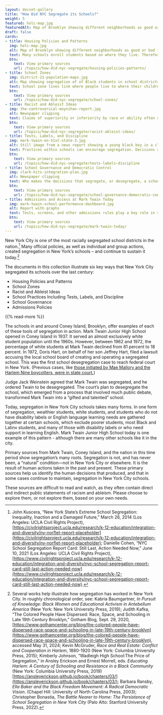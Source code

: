 ```yaml
---
layout: docset-gallery
title: "How Did NYC Segregate its Schools?"
weight: 5
featured: holc-map.jpg
featuredAlt: Map of Brooklyn showing different neighborhoods as good or bad investments
draft: false
cards:
- title: Housing Policies and Patterns
  img: holc-map.jpg
  alt: Map of Brooklyn showing different neighborhoods as good or bad investments
  text: Many schools enroll students based on where they live. Therefore, policies that encourage residential segregation have been a key factor in school segregation. 
  btn:
    text: View primary sources
    url: /topics/how-did-nyc-segregate/housing-policies-patterns/
- title: School Zones
  img: district-21-population-maps.jpg
  alt: Map showing segregation of of Black students in school districts
  text: School zone lines link where people live to where their children go to school. Zone lines have helped produce segregation in schools. 
  btn:
    text: View primary sources
    url: /topics/how-did-nyc-segregate/school-zones/
- title: Racist and Ableist Ideas
  img: the-controversial-moynihan-report.jpg
  alt: Newspaper clipping
  text: Claims of superiority or inferiority by race or ability often appear – sometimes quietly, sometimes loudly – in discussions of school segregation and education policy. 
  btn:
    text: View primary sources
    url: /topics/how-did-nyc-segregate/racist-ableist-ideas/
- title: Tests, Labels, and Discipline
  img: mark-twain-on-51st-state-3.jpg
  alt: Still image from a news report showing a young black boy in a classroom doing school work
  text: Practices within schools can encourage segregation. Decisions about academics, discipline, disability labels, and more divide students within schools – or exclude them altogether. 
  btn:
    text: View primary sources
    url: /topics/how-did-nyc-segregate/tests-labels-discipline
- title: School Governance and Democratic Control
  img: clark-hits-integration-plan.jpg
  alt: Newspaper clipping
  text: Who makes the decisions that segregate, or desegregate, a school system? School segregation debates often come back to the question of who is in charge of a community’s schools. 
  btn:
    text: View primary sources
    url: /topics/how-did-nyc-segregate/school-governance-democratic-control/
- title: Admissions and Access at Mark Twain Today
  img: mark-twain-school-performance-dashboard.jpg
  alt: Report with graphs
  text: Tests, screens, and other admissions rules play a key role in segregating New York City schools, today as in the past.
  btn:
    text: View primary sources
    url: /topics/how-did-nyc-segregate/mark-twain-today/
---
```


New York City is one of the most racially segregated school districts in the nation.[^1] Many official policies, as well as individual and group actions, created segregation in New York’s schools – and continue to sustain it today.[^2]

The documents in this collection illustrate six key ways that New York City segregated its schools over the last century:

- Housing Policies and Patterns
- School Zones
- Racist and Ableist Ideas
- School Practices Including Tests, Labels, and Discipline
- School Governance
- Admissions Policies

{{% read-more %}}

The schools in and around Coney Island, Brooklyn, offer examples of each of these tools of segregation in action. Mark Twain Junior High School opened in Coney Island in 1937. It served an almost exclusively white student population until the 1960s. However, between 1962 and 1972, the percentage of white students at Mark Twain declined from 81 percent to 18 percent. In 1972, Doris Hart, on behalf of her son Jeffrey Hart, filed a lawsuit accusing the local school board of creating and operating a segregated school. This was the first school desegregation case to reach federal court in New York. \(Previous cases, like [those initiated by Mae Mallory and the Harlem Nine boycotters, were in state court.](/topics/black-latina-women/harlem-nine/matter-of-skipwith/)\)

Judge Jack Weinstein agreed that Mark Twain was segregated, and he ordered Twain to be desegregated. The court’s plan to desegregate the school, which emerged from a process that involved much public debate, transformed Mark Twain into a “gifted and talented” school.

Today, segregation in New York City schools takes many forms. In one form of segregation, wealthier students, white students, and students who do not have disability labels or English language learning needs are gathered together at certain schools, which exclude poorer students, most Black and Latinx students, and many of those with disability labels or who need support in learning English. Mark Twain Junior High School today is one example of this pattern - although there are many other schools like it in the city.

Primary sources from Mark Twain, Coney Island, and the nation in this time period show segregation’s many roots. Segregation is not, and has never been, a “natural” condition—not in New York City or elsewhere. It is the result of human actions taken in the past and present. These primary sources help us identify the human decisions that produced, and that in some cases continue to maintain, segregation in New York City schools.

These sources are difficult to read and watch, as they often contain direct and indirect public statements of racism and ableism. Please choose to explore them, or not explore them, based on your own needs.

[^1]: John Kuscera, “New York State’s Extreme School Segregation: Inequality, Inaction and a Damaged Future,” March 26, 2014 (Los Angeles: UCLA Civil Rights Project),[https://civilrightsproject.ucla.edu/research/k-12-education/integration-and-diversity/ny-norflet-report-placeholder](https://civilrightsproject.ucla.edu/research/k-12-education/integration-and-diversity/ny-norflet-report-placeholder); Danielle Cohen, “NYC School Segregation Report Card: Still Last, Action Needed Now,” June 10, 2021 (Los Angeles: UCLA Civil Rights Project),[https://www.civilrightsproject.ucla.edu/research/k-12-education/integration-and-diversity/nyc-school-segregation-report-card-still-last-action-needed-now](https://www.civilrightsproject.ucla.edu/research/k-12-education/integration-and-diversity/nyc-school-segregation-report-card-still-last-action-needed-now).

[^2]: Several works help illustrate how segregation has worked in New York City. In roughly chronological order, see: Kabria Baumgartner, _In Pursuit of Knowledge: Black Women and Educational Activism in Antebellum America_ (New York: New York University Press, 2019); Judith Kafka, “The Colored People Have Dispersed: Race, Space, and Schooling in Late 19th Century Brooklyn,” Gotham Blog, Sept. 29, 2020, [https://www.gothamcenter.org/blog/the-colored-people-have-dispersed-race-space-and-schooling-in-late-19th-century-brooklyn](https://www.gothamcenter.org/blog/the-colored-people-have-dispersed-race-space-and-schooling-in-late-19th-century-brooklyn), accessed May 31, 2024; Kevin McGruder, *Race and Real Estate: Conflict and Cooperation in Harlem*, 1880-1920 (New York: Columbia University Press, 2015); Kimberly Johnson, “Wadleigh High School:The Price of Segregation,” in Ansley Erickson and Ernest Morrell, eds. *Educating Harlem: A Century of Schooling and Resistance in a Black Community* (New York: Columbia University Press, 2019)[https://ansleyerickson.github.io/book/chapters/03/](https://ansleyerickson.github.io/book/chapters/03/); Barbara Ransby, *Ella Baker and the Black Freedom Movement: A Radical Democratic Vision*. (Chapel Hill: University of North Carolina Press, 2003); Christopher Bonastia, *The Battle Nearer to Home: The Persistence of School Segregation in New York City* (Palo Alto: Stanford University Press, 2022).
